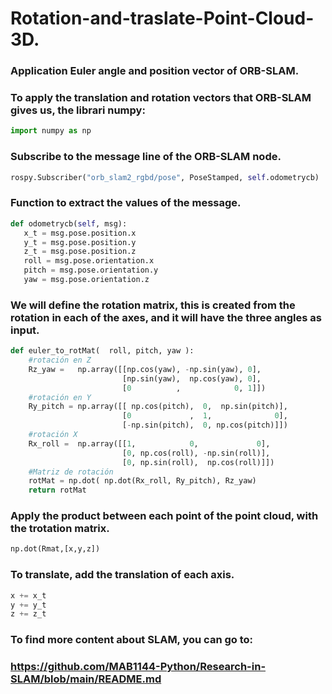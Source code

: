 # Rotation-and-traslate-Point-Cloud-3D.
### Application Euler angle and position vector of ORB-SLAM.

### To apply the translation and rotation vectors that ORB-SLAM gives us, the librari numpy:

```python
import numpy as np
```
### Subscribe to the message line of the ORB-SLAM node.
```python
rospy.Subscriber("orb_slam2_rgbd/pose", PoseStamped, self.odometrycb)
```
### Function to extract the values of the message.
```python
def odometrycb(self, msg):
   x_t = msg.pose.position.x
   y_t = msg.pose.position.y
   z_t = msg.pose.position.z
   roll = msg.pose.orientation.x
   pitch = msg.pose.orientation.y
   yaw = msg.pose.orientation.z
```   
   
### We will define the rotation matrix, this is created from the rotation in each of the axes, and it will have the three angles as input.
```python
def euler_to_rotMat(  roll, pitch, yaw ):
    #rotación en Z
    Rz_yaw =   np.array([[np.cos(yaw), -np.sin(yaw), 0],
                         [np.sin(yaw),  np.cos(yaw), 0],
                         [0          ,            0, 1]])
    #rotación en Y
    Ry_pitch = np.array([[ np.cos(pitch),  0,  np.sin(pitch)],
                         [0             ,  1,              0],
                         [-np.sin(pitch),  0, np.cos(pitch)]])
    #rotación X
    Rx_roll =  np.array([[1,            0,             0],
                         [0, np.cos(roll), -np.sin(roll)],
                         [0, np.sin(roll),  np.cos(roll)]])
    #Matriz de rotación
    rotMat = np.dot( np.dot(Rx_roll, Ry_pitch), Rz_yaw)
    return rotMat  
```    
### Apply the product between each point of the point cloud, with the trotation matrix.

```python
np.dot(Rmat,[x,y,z])
```
### To translate, add the translation of each axis.
```python
x += x_t
y += y_t
z += z_t
```
### To find more content about SLAM, you can go to:
### https://github.com/MAB1144-Python/Research-in-SLAM/blob/main/README.md
